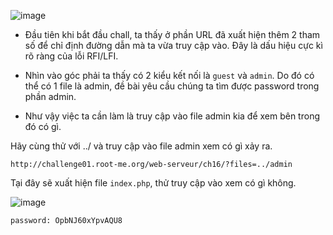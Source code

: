 ![image](https://user-images.githubusercontent.com/125866921/229974266-70f136c8-6a66-4e9a-81b4-75a039218a0d.png)

  - Đầu tiên khi bắt đầu chall, ta thấy ở phần URL đã xuất hiện thêm 2 tham số để chỉ định đường dẫn mà ta vừa truy cập vào. Đây là dấu hiệu cực kì rõ ràng của lỗi RFI/LFI.  

  - Nhìn vào góc phải ta thấy có 2 kiểu kết nối là ``guest`` và ``admin``. Do đó có thể có 1 file là admin, đề bài yêu cầu chúng ta tìm được password trong phần admin.  

  - Như vậy việc ta cần làm là truy cập vào file admin kia để xem bên trong đó có gì.  

Hãy cùng thử với ../ và truy cập vào file admin xem có gì xảy ra.  
    
    http://challenge01.root-me.org/web-serveur/ch16/?files=../admin  
    
Tại đây sẽ xuất hiện file ``index.php``, thử truy cập vào xem có gì không.  
    
![image](https://user-images.githubusercontent.com/125866921/229975088-981a13c4-47b0-4742-a00f-3931fefbb85b.png)


    password: OpbNJ60xYpvAQU8
